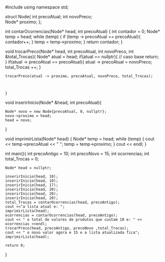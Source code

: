 #include <iostream>
using namespace std;


struct Node{
	int precoAtual;
	int novoPreco;	
	Node* proximo;
	};
	

int contarOcorrencias(Node* head, int precoAtual) {
    int contador = 0;
    Node* temp = head;
    while (temp) {
        if (temp -> precoAtual == precoAtual){
            contador++;
        }
        temp = temp->proximo;
    }
    return contador;
}
	
void trocarPreco(Node* head, int precoAtual, int novoPreco, int &total_Trocas){
	Node* atual = head;
	if(atual == nullptr){ // caso base
		return;	
	}
	if(atual -> precoAtual == precoAtual){
		atual -> precoAtual = novoPreco;   
		total_Trocas ++;
		}
	
	trocarPreco(atual -> proximo, precoAtual, novoPreco, total_Trocas);	
	
	
	
	}
void inserirInicio(Node* &head, int precoAtual){

  	Node* novo = new Node{precoAtual, 0, nullptr};
    novo->proximo = head; 
    head = novo;           
}

void imprimirLista(Node* head) {
    Node* temp = head;
    while (temp) {
        cout << temp->precoAtual << " ";
        temp = temp->proximo;
    }
    cout << endl;
}


int main(){
	int precoAntigo = 10;
	int precoNovo = 15;
	int ocorrencias;
	int total_Trocas = 0;
	
	
	Node* head = nullptr;
	
	inserirInicio(head, 10);
	inserirInicio(head, 10);
	inserirInicio(head, 17);
	inserirInicio(head, 20);
	inserirInicio(head, 20);
	inserirInicio(head, 20);	
	total_Trocas = contarOcorrencias(head, precoAntigo);
	cout <<"a lista atual e: ";
	imprimirLista(head);
	ocorrencias = contarOcorrencias(head, precoAntigo);
	cout << " o total de valores de produtos que custam 10 e: " << ocorrencias <<endl;	
	trocarPreco(head, precoAntigo, precoNovo ,total_Trocas);
	cout << " o novo valor agora e 15 e a lista atualizada fica";
	imprimirLista(head);
		
	return 0;
}
